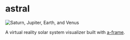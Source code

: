 # astral

![Saturn, Jupiter, Earth, and Venus](https://s.kirbi.es/astral/preview.png)

A virtual reality solar system visualizer built with
[a-frame](https://aframe.io).
